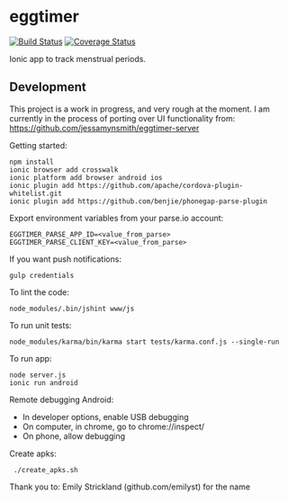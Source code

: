 eggtimer
==============

[![Build Status](https://circleci.com/gh/jessamynsmith/eggtimer-ui.svg?style=shield)](https://circleci.com/gh/jessamynsmith/eggtimer-ui)
[![Coverage Status](https://coveralls.io/repos/jessamynsmith/eggtimer-ui/badge.svg?branch=master)](https://coveralls.io/r/jessamynsmith/eggtimer-ui?branch=master)

Ionic app to track menstrual periods.


Development
-----------

This project is a work in progress, and very rough at the moment. I am currently in the process of
porting over UI functionality from:
https://github.com/jessamynsmith/eggtimer-server

Getting started:

    npm install
    ionic browser add crosswalk
    ionic platform add browser android ios
    ionic plugin add https://github.com/apache/cordova-plugin-whitelist.git
    ionic plugin add https://github.com/benjie/phonegap-parse-plugin

Export environment variables from your parse.io account:

    EGGTIMER_PARSE_APP_ID=<value_from_parse>
    EGGTIMER_PARSE_CLIENT_KEY=<value_from_parse>
    
If you want push notifications:

    gulp credentials

To lint the code:

    node_modules/.bin/jshint www/js
   
To run unit tests:

    node_modules/karma/bin/karma start tests/karma.conf.js --single-run

To run app:

    node server.js
    ionic run android

Remote debugging Android:

 - In developer options, enable USB debugging
 - On computer, in chrome, go to chrome://inspect/
 - On phone, allow debugging

Create apks:

     ./create_apks.sh


Thank you to:
Emily Strickland (github.com/emilyst) for the name

